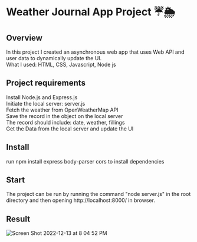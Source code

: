 # Weather Journal App Project ☔️🌦


## Overview
In this project I created an asynchronous web app that uses Web API and user data to dynamically update the UI. </br>
What I used: HTML, CSS, Javascript, Node js</br>




## Project requirements
Install Node.js and Express.js </br>
Initiate the local server: server.js </br>
Fetch the weather from OpenWeatherMap API </br>
Save the record in the object on the local server </br>
The record should include: date, weather, fillings </br>
Get the Data from the local server and update the UI </br>

## Install
run npm install express body-parser cors to install dependencies

## Start
The project can be run by running the command "node server.js" in the root directory and then opening http://localhost:8000/ in browser.

## Result
![Screen Shot 2022-12-13 at 8 04 52 PM](https://user-images.githubusercontent.com/84443038/207407945-65589d8e-8195-47c2-9cb5-b2db532d9b90.png)



